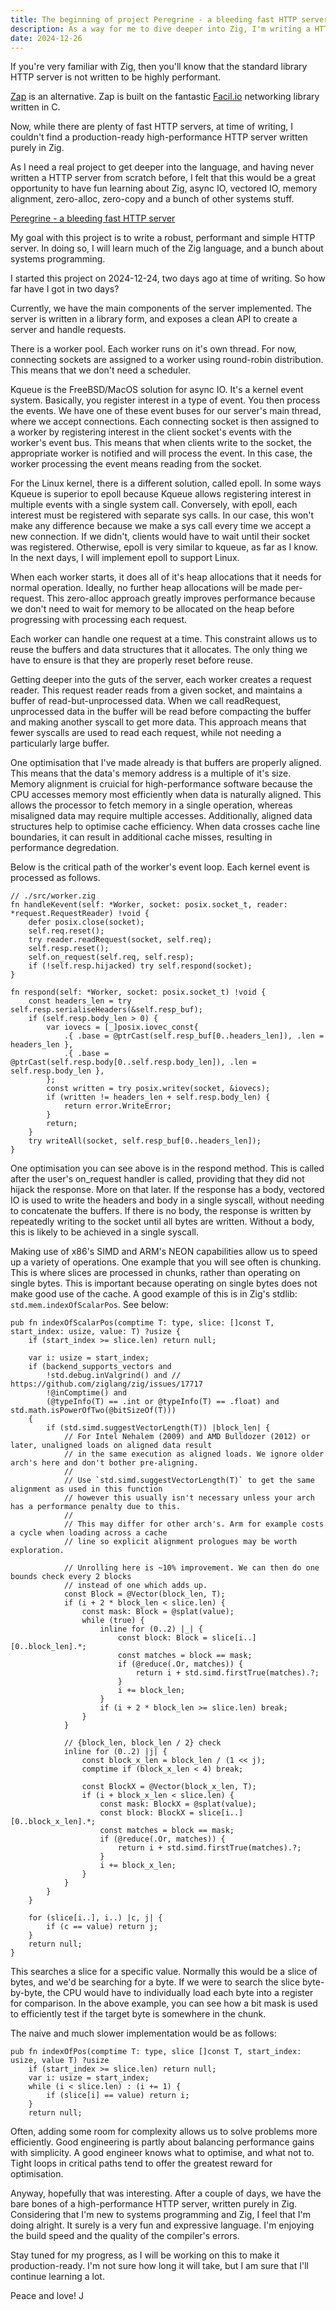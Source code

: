 ```yaml
---
title: The beginning of project Peregrine - a bleeding fast HTTP server
description: As a way for me to dive deeper into Zig, I'm writing a HTTP server from scratch.
date: 2024-12-26
---
```

If you're very familiar with Zig, then you'll know that the standard library HTTP server is not written to be highly performant.

[Zap](https://github.com/zigzap/zap) is an alternative. Zap is built on the fantastic [Facil.io](https://facil.io) networking library written in C.

Now, while there are plenty of fast HTTP servers, at time of writing, I couldn't find a production-ready high-performance HTTP server written purely in Zig.

As I need a real project to get deeper into the language, and having never written a HTTP server from scratch before, I felt that this would be a great opportunity to have fun learning about Zig, async IO, vectored IO, memory alignment, zero-alloc, zero-copy and a bunch of other systems stuff.

[Peregrine - a bleeding fast HTTP server](https://github.com/intob/peregrine)

My goal with this project is to write a robust, performant and simple HTTP server. In doing so, I will learn much of the Zig language, and a bunch about systems programming.

I started this project on 2024-12-24, two days ago at time of writing. So how far have I got in two days?

Currently, we have the main components of the server implemented. The server is written in a library form, and exposes a clean API to create a server and handle requests.

There is a worker pool. Each worker runs on it's own thread. For now, connecting sockets are assigned to a worker using round-robin distribution. This means that we don't need a scheduler.

Kqueue is the FreeBSD/MacOS solution for async IO. It's a kernel event system. Basically, you register interest in a type of event. You then process the events. We have one of these event buses for our server's main thread, where we accept connections. Each connecting socket is then assigned to a worker by registering interest in the client socket's events with the worker's event bus. This means that when clients write to the socket, the appropriate worker is notified and will process the event. In this case, the worker processing the event means reading from the socket.

For the Linux kernel, there is a different solution, called epoll. In some ways Kqueue is superior to epoll because Kqueue allows registering interest in multiple events with a single system call. Conversely, with epoll, each interest must be registered with separate sys calls. In our case, this won't make any difference because we make a sys call every time we accept a new connection. If we didn't, clients would have to wait until their socket was registered. Otherwise, epoll is very similar to kqueue, as far as I know. In the next days, I will implement epoll to support Linux.

When each worker starts, it does all of it's heap allocations that it needs for normal operation. Ideally, no further heap allocations will be made per-request. This zero-alloc approach greatly improves performance because we don't need to wait for memory to be allocated on the heap before progressing with processing each request.

Each worker can handle one request at a time. This constraint allows us to reuse the buffers and data structures that it allocates. The only thing we have to ensure is that they are properly reset before reuse.

Getting deeper into the guts of the server, each worker creates a request reader. This request reader reads from a given socket, and maintains a buffer of read-but-unprocessed data. When we call readRequest, unprocessed data in the buffer will be read before compacting the buffer and making another syscall to get more data. This approach means that fewer syscalls are used to read each request, while not needing a particularly large buffer.

One optimisation that I've made already is that buffers are properly aligned. This means that the data's memory address is a multiple of it's size. Memory alignment is cruicial for high-performance software because the CPU accesses memory most efficiently when data is naturally aligned. This allows the processor to fetch memory in a single operation, whereas misaligned data may require multiple accesses. Additionally, aligned data structures help to optimise cache efficiency. When data crosses cache line boundaries, it can result in additional cache misses, resulting in performance degredation.

Below is the critical path of the worker's event loop. Each kernel event is processed as follows.
```zig
// ./src/worker.zig
fn handleKevent(self: *Worker, socket: posix.socket_t, reader: *request.RequestReader) !void {
    defer posix.close(socket);
    self.req.reset();
    try reader.readRequest(socket, self.req);
    self.resp.reset();
    self.on_request(self.req, self.resp);
    if (!self.resp.hijacked) try self.respond(socket);
}

fn respond(self: *Worker, socket: posix.socket_t) !void {
    const headers_len = try self.resp.serialiseHeaders(&self.resp_buf);
    if (self.resp.body_len > 0) {
        var iovecs = [_]posix.iovec_const{
            .{ .base = @ptrCast(self.resp_buf[0..headers_len]), .len = headers_len },
            .{ .base = @ptrCast(self.resp.body[0..self.resp.body_len]), .len = self.resp.body_len },
        };
        const written = try posix.writev(socket, &iovecs);
        if (written != headers_len + self.resp.body_len) {
            return error.WriteError;
        }
        return;
    }
    try writeAll(socket, self.resp_buf[0..headers_len]);
}
```

One optimisation you can see above is in the respond method. This is called after the user's on_request handler is called, providing that they did not hijack the response. More on that later. If the response has a body, vectored IO is used to write the headers and body in a single syscall, without needing to concatenate the buffers. If there is no body, the response is written by repeatedly writing to the socket until all bytes are written. Without a body, this is likely to be achieved in a single syscall.

Making use of x86's SIMD and ARM's NEON capabilities allow us to speed up a variety of operations. One example that you will see often is chunking. This is where slices are processed in chunks, rather than operating on single bytes. This is important because operating on single bytes does not make good use of the cache. A good example of this is in Zig's stdlib: `std.mem.indexOfScalarPos`. See below:
```zig
pub fn indexOfScalarPos(comptime T: type, slice: []const T, start_index: usize, value: T) ?usize {
    if (start_index >= slice.len) return null;

    var i: usize = start_index;
    if (backend_supports_vectors and
        !std.debug.inValgrind() and // https://github.com/ziglang/zig/issues/17717
        !@inComptime() and
        (@typeInfo(T) == .int or @typeInfo(T) == .float) and std.math.isPowerOfTwo(@bitSizeOf(T)))
    {
        if (std.simd.suggestVectorLength(T)) |block_len| {
            // For Intel Nehalem (2009) and AMD Bulldozer (2012) or later, unaligned loads on aligned data result
            // in the same execution as aligned loads. We ignore older arch's here and don't bother pre-aligning.
            //
            // Use `std.simd.suggestVectorLength(T)` to get the same alignment as used in this function
            // however this usually isn't necessary unless your arch has a performance penalty due to this.
            //
            // This may differ for other arch's. Arm for example costs a cycle when loading across a cache
            // line so explicit alignment prologues may be worth exploration.

            // Unrolling here is ~10% improvement. We can then do one bounds check every 2 blocks
            // instead of one which adds up.
            const Block = @Vector(block_len, T);
            if (i + 2 * block_len < slice.len) {
                const mask: Block = @splat(value);
                while (true) {
                    inline for (0..2) |_| {
                        const block: Block = slice[i..][0..block_len].*;
                        const matches = block == mask;
                        if (@reduce(.Or, matches)) {
                            return i + std.simd.firstTrue(matches).?;
                        }
                        i += block_len;
                    }
                    if (i + 2 * block_len >= slice.len) break;
                }
            }

            // {block_len, block_len / 2} check
            inline for (0..2) |j| {
                const block_x_len = block_len / (1 << j);
                comptime if (block_x_len < 4) break;

                const BlockX = @Vector(block_x_len, T);
                if (i + block_x_len < slice.len) {
                    const mask: BlockX = @splat(value);
                    const block: BlockX = slice[i..][0..block_x_len].*;
                    const matches = block == mask;
                    if (@reduce(.Or, matches)) {
                        return i + std.simd.firstTrue(matches).?;
                    }
                    i += block_x_len;
                }
            }
        }
    }

    for (slice[i..], i..) |c, j| {
        if (c == value) return j;
    }
    return null;
}
```
This searches a slice for a specific value. Normally this would be a slice of bytes, and we'd be searching for a byte. If we were to search the slice byte-by-byte, the CPU would have to individually load each byte into a register for comparison. In the above example, you can see how a bit mask is used to efficiently test if the target byte is somewhere in the chunk.

The naive and much slower implementation would be as follows:
```zig
pub fn indexOfPos(comptime T: type, slice []const T, start_index: usize, value T) ?usize
    if (start_index >= slice.len) return null;
    var i: usize = start_index;
    while (i < slice.len) : (i += 1) {
        if (slice[i] == value) return i;
    }
    return null;
```

Often, adding some room for complexity allows us to solve problems more efficiently. Good engineering is partly about balancing performance gains with simplicity. A good engineer knows what to optimise, and what not to. Tight loops in critical paths tend to offer the greatest reward for optimisation.

Anyway, hopefully that was interesting. After a couple of days, we have the bare bones of a high-performance HTTP server, written purely in Zig. Considering that I'm new to systems programming and Zig, I feel that I'm doing alright. It surely is a very fun and expressive language. I'm enjoying the build speed and the quality of the compiler's errors.

Stay tuned for my progress, as I will be working on this to make it production-ready. I'm not sure how long it will take, but I am sure that I'll continue learning a lot.

Peace and love!
J
